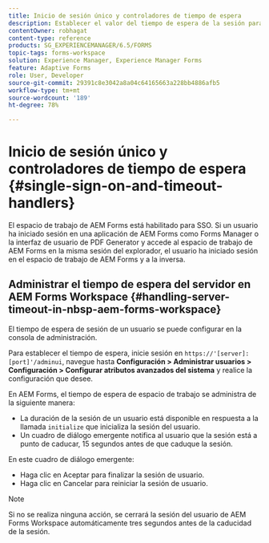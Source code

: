 ```yaml
---
title: Inicio de sesión único y controladores de tiempo de espera
description: Establecer el valor del tiempo de espera de la sesión para AEM Forms Workspace.
contentOwner: robhagat
content-type: reference
products: SG_EXPERIENCEMANAGER/6.5/FORMS
topic-tags: forms-workspace
solution: Experience Manager, Experience Manager Forms
feature: Adaptive Forms
role: User, Developer
source-git-commit: 29391c8e3042a8a04c64165663a228bb4886afb5
workflow-type: tm+mt
source-wordcount: '189'
ht-degree: 78%

---
```


# Inicio de sesión único y controladores de tiempo de espera {#single-sign-on-and-timeout-handlers}

El espacio de trabajo de AEM Forms está habilitado para SSO. Si un usuario ha iniciado sesión en una aplicación de AEM Forms como Forms Manager o la interfaz de usuario de PDF Generator y accede al espacio de trabajo de AEM Forms en la misma sesión del explorador, el usuario ha iniciado sesión en el espacio de trabajo de AEM Forms y a la inversa.

## Administrar el tiempo de espera del servidor en AEM Forms Workspace {#handling-server-timeout-in-nbsp-aem-forms-workspace}

El tiempo de espera de sesión de un usuario se puede configurar en la consola de administración.

Para establecer el tiempo de espera, inicie sesión en `https://'[server]:[port]'/adminui`, navegue hasta **Configuración > Administrar usuarios > Configuración > Configurar atributos avanzados del sistema** y realice la configuración que desee.

En AEM Forms, el tiempo de espera de espacio de trabajo se administra de la siguiente manera:

* La duración de la sesión de un usuario está disponible en respuesta a la llamada `initialize` que inicializa la sesión del usuario.
* Un cuadro de diálogo emergente notifica al usuario que la sesión está a punto de caducar, 15 segundos antes de que caduque la sesión.

En este cuadro de diálogo emergente:

* Haga clic en Aceptar para finalizar la sesión de usuario.
* Haga clic en Cancelar para reiniciar la sesión de usuario.

>[!NOTE]
>
>Si no se realiza ninguna acción, se cerrará la sesión del usuario de AEM Forms Workspace automáticamente tres segundos antes de la caducidad de la sesión.
